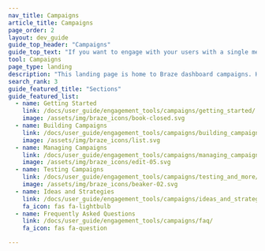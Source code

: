 ```yaml
---
nav_title: Campaigns
article_title: Campaigns
page_order: 2
layout: dev_guide
guide_top_header: "Campaigns"
guide_top_text: "If you want to engage with your users with a single message step, you can send them a campaign using any supported <a href='/docs/user_guide/message_building_by_channel/'>messaging channels</a>. Most multi-step user journeys are better created as <a href='/docs/user_guide/engagement_tools/canvas/'>Canvases</a>.<br> <br>Select any of the following topics to see articles you may be interested in."
tool: Campaigns
page_type: landing
description: "This landing page is home to Braze dashboard campaigns. Here, you can find resources on creating your campaign, managing and testing campaigns, and helpful ideas and strategies."
search_rank: 3
guide_featured_title: "Sections"
guide_featured_list:
  - name: Getting Started
    link: /docs/user_guide/engagement_tools/campaigns/getting_started/
    image: /assets/img/braze_icons/book-closed.svg
  - name: Building Campaigns
    link: /docs/user_guide/engagement_tools/campaigns/building_campaigns/
    image: /assets/img/braze_icons/list.svg
  - name: Managing Campaigns
    link: /docs/user_guide/engagement_tools/campaigns/managing_campaigns/
    image: /assets/img/braze_icons/edit-05.svg
  - name: Testing Campaigns
    link: /docs/user_guide/engagement_tools/campaigns/testing_and_more/
    image: /assets/img/braze_icons/beaker-02.svg
  - name: Ideas and Strategies
    link: /docs/user_guide/engagement_tools/campaigns/ideas_and_strategies/
    fa_icon: fas fa-lightbulb
  - name: Frequently Asked Questions
    link: /docs/user_guide/engagement_tools/campaigns/faq/
    fa_icon: fas fa-question

---
```

